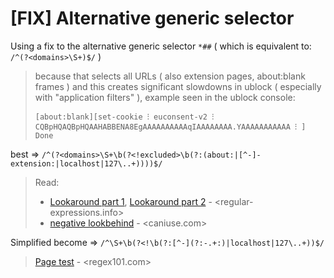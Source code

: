 # [FIX] Alternative generic selector

Using a fix to the alternative generic selector `*##` ( which is equivalent to: `/^(?<domains>\S+)$/` )
> because that selects all URLs ( also extension pages,  about:blank frames )
> and this creates significant slowdowns in ublock ( especially with "application filters" ), example seen in the ublock console:
> 
> `[about:blank][set-cookie ⁝ euconsent-v2 ⁝ CQBpHQAQBpHQAAHABBENA8EgAAAAAAAAAAqIAAAAAAAA.YAAAAAAAAAAA ⁝ ] Done`

best => `/^(?<domains>\S+\b(?<!excluded>\b(?:(about:|[^-]-extension:|localhost|127\..+))))$/`

> Read:
> + [Lookaround part 1](//www.regular-expressions.info/lookaround.html), [Lookaround part 2](//www.regular-expressions.info/lookaround2.html) - <regular-expressions.info>
> + [negative lookbehind](//caniuse.com/js-regexp-lookbehind) - <caniuse.com>

Simplified become => `/^\S+\b(?<!\b(?:[^-](?:-.+:)|localhost|127\..+))$/`

> [Page test](https://regex101.com/r/jbJ7pJ/11) - <regex101.com>
